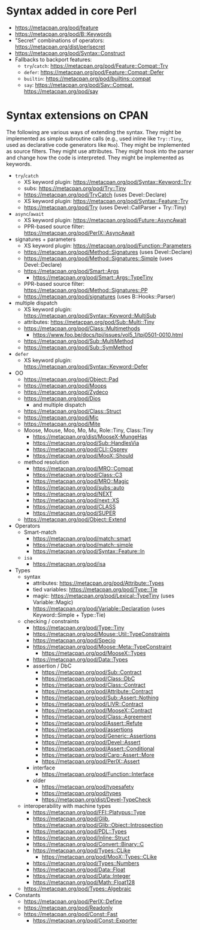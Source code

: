 # Syntax added in core Perl

- <https://metacpan.org/pod/feature>
- <https://metacpan.org/pod/B::Keywords>
- "Secret" combinations of operators: <https://metacpan.org/dist/perlsecret>
- <https://metacpan.org/pod/Syntax::Construct>
- Fallbacks to backport features:
    * `try`/`catch`: <https://metacpan.org/pod/Feature::Compat::Try>
    * `defer`: <https://metacpan.org/pod/Feature::Compat::Defer>
    * `builtin`: <https://metacpan.org/pod/builtins::compat>
    * `say`: <https://metacpan.org/pod/Say::Compat>, <https://metacpan.org/pod/say>

# Syntax extensions on CPAN

The following are various ways of extending the syntax. They might be
implemented as simple subroutine calls (e.g., used inline like `Try::Tiny`,
used as declarative code generators like `Moo`). They might be implemented as
source filters. They might use attributes. They might hook into the parser and
change how the code is interpreted. They might be implemented as keywords.

- `try`/`catch`
    * XS keyword plugin: <https://metacpan.org/pod/Syntax::Keyword::Try>
    * subs: <https://metacpan.org/pod/Try::Tiny>
    * <https://metacpan.org/pod/TryCatch> (uses Devel::Declare)
    * XS keyword plugin: <https://metacpan.org/pod/Syntax::Feature::Try>
    * <https://metacpan.org/pod/Try> (uses Devel::CallParser + Try::Tiny)
- `async`/`await`
    * XS keyword plugin: <https://metacpan.org/pod/Future::AsyncAwait>
    * PPR-based source filter: <https://metacpan.org/pod/PerlX::AsyncAwait>
- signatures + parameters
    * XS keyword plugin: <https://metacpan.org/pod/Function::Parameters>
    * <https://metacpan.org/pod/Method::Signatures> (uses Devel::Declare)
    * <https://metacpan.org/pod/Method::Signatures::Simple> (uses Devel::Declare)
    * <https://metacpan.org/pod/Smart::Args>
        + <https://metacpan.org/pod/Smart::Args::TypeTiny>
    * PPR-based source filter: <https://metacpan.org/pod/Method::Signatures::PP>
    * <https://metacpan.org/pod/signatures> (uses B::Hooks::Parser)
- multiple dispatch
    * XS keyword plugin: <https://metacpan.org/pod/Syntax::Keyword::MultiSub>
    * attributes: <https://metacpan.org/pod/Sub::Multi::Tiny>
    * <https://metacpan.org/pod/Class::Multimethods>
        + <https://www.foo.be/docs/tpj/issues/vol5_1/tpj0501-0010.html>
    * <https://metacpan.org/pod/Sub::MultiMethod>
    * <https://metacpan.org/pod/Sub::SymMethod>
- `defer`
    * XS keyword plugin: <https://metacpan.org/pod/Syntax::Keyword::Defer>
- OO
    * <https://metacpan.org/pod/Object::Pad>
    * <https://metacpan.org/pod/Moops>
    * <https://metacpan.org/pod/Zydeco>
    * <https://metacpan.org/pod/Dios>
        + and multiple dispatch
    * <https://metacpan.org/pod/Class::Struct>
    * <https://metacpan.org/pod/Mic>
    * <https://metacpan.org/pod/Mite>
    * Moose, Mouse, Moo, Mo, Mu, Role::Tiny, Class::Tiny
        + <https://metacpan.org/dist/MooseX-MungeHas>
        + <https://metacpan.org/pod/Sub::HandlesVia>
        + <https://metacpan.org/pod/CLI::Osprey>
        + <https://metacpan.org/pod/MooX::Should>
    * method resolution
        + <https://metacpan.org/pod/MRO::Compat>
        + <https://metacpan.org/pod/Class::C3>
        + <https://metacpan.org/pod/MRO::Magic>
        + <https://metacpan.org/pod/subs::auto>
        + <https://metacpan.org/pod/NEXT>
        + <https://metacpan.org/pod/next::XS>
        + <https://metacpan.org/pod/CLASS>
        + <https://metacpan.org/pod/SUPER>
    * <https://metacpan.org/pod/Object::Extend>
- Operators
    * Smart-match
        + <https://metacpan.org/pod/match::smart>
        + <https://metacpan.org/pod/match::simple>
        + <https://metacpan.org/pod/Syntax::Feature::In>
    * `isa`
        + <https://metacpan.org/pod/isa>
- Types
    * syntax
        + attributes: <https://metacpan.org/pod/Attribute::Types>
        + tied variables: <https://metacpan.org/pod/Type::Tie>
        + magic: <https://metacpan.org/pod/Lexical::TypeTiny> (uses Variable::Magic)
        + <https://metacpan.org/pod/Variable::Declaration> (uses Keyword::Simple + Type::Tie)
    * checking / constraints
        + <https://metacpan.org/pod/Type::Tiny>
        + <https://metacpan.org/pod/Mouse::Util::TypeConstraints>
        + <https://metacpan.org/pod/Specio>
        + <https://metacpan.org/pod/Moose::Meta::TypeConstraint>
            + <https://metacpan.org/pod/MooseX::Types>
        + <https://metacpan.org/pod/Data::Types>
        + assertion / DbC
            + <https://metacpan.org/pod/Sub::Contract>
            + <https://metacpan.org/pod/Class::DbC>
            + <https://metacpan.org/pod/Class::Contract>
            + <https://metacpan.org/pod/Attribute::Contract>
            + <https://metacpan.org/pod/Sub::Assert::Nothing>
            + <https://metacpan.org/pod/LIVR::Contract>
            + <https://metacpan.org/pod/MooseX::Contract>
            + <https://metacpan.org/pod/Class::Agreement>
            + <https://metacpan.org/pod/Assert::Refute>
            + <https://metacpan.org/pod/assertions>
            + <https://metacpan.org/pod/Generic::Assertions>
            + <https://metacpan.org/pod/Devel::Assert>
            + <https://metacpan.org/pod/Assert::Conditional>
            + <https://metacpan.org/pod/Carp::Assert::More>
            + <https://metacpan.org/pod/PerlX::Assert>
        + interface
            + <https://metacpan.org/pod/Function::Interface>
        + older
            + <https://metacpan.org/pod/typesafety>
            + <https://metacpan.org/pod/types>
            + <https://metacpan.org/dist/Devel-TypeCheck>
    * interoperability with machine types
        + <https://metacpan.org/pod/FFI::Platypus::Type>
        + <https://metacpan.org/pod/Glib>, <https://metacpan.org/pod/Glib::Object::Introspection>
        + <https://metacpan.org/pod/PDL::Types>
        + <https://metacpan.org/pod/Inline::Struct>
        + <https://metacpan.org/pod/Convert::Binary::C>
        + <https://metacpan.org/pod/Types::CLike>
            + <https://metacpan.org/pod/MooX::Types::CLike>
        + <https://metacpan.org/pod/Types::Numbers>
        + <https://metacpan.org/pod/Data::Float>
        + <https://metacpan.org/pod/Data::Integer>
        + <https://metacpan.org/pod/Math::Float128>
    * <https://metacpan.org/pod/Types::Algebraic>
- Constants
    * <https://metacpan.org/pod/PerlX::Define>
    * <https://metacpan.org/pod/Readonly>
    * <https://metacpan.org/pod/Const::Fast>
        + <https://metacpan.org/pod/Const::Exporter>
